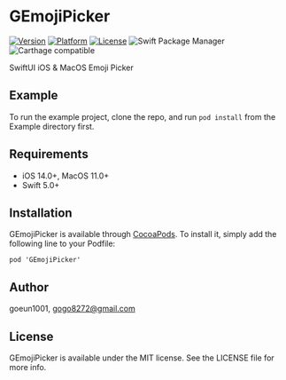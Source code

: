 # GEmojiPicker

[![Version](https://img.shields.io/cocoapods/v/GEmojiPicker.svg?style=flat)](https://cocoapods.org/pods/GEmojiPicker)
[![Platform](https://img.shields.io/cocoapods/p/GEmojiPicker.svg?style=flat)](https://cocoapods.org/pods/GEmojiPicker)
[![License](https://img.shields.io/cocoapods/l/GEmojiPicker.svg?style=flat)](https://cocoapods.org/pods/GEmojiPicker)
![Swift Package Manager](https://img.shields.io/badge/Swift_Package_Manager-compatible-4BC51D.svg?style=flat)
![Carthage compatible](https://img.shields.io/badge/Carthage-compatible-4BC51D.svg?style=flat)

SwiftUI iOS & MacOS Emoji Picker

## Example

To run the example project, clone the repo, and run `pod install` from the Example directory first.

## Requirements

- iOS 14.0+, MacOS 11.0+
- Swift 5.0+

## Installation

GEmojiPicker is available through [CocoaPods](https://cocoapods.org/). To install it, simply add the following line to your Podfile:

```
pod 'GEmojiPicker'
```

## Author

goeun1001, [gogo8272@gmail.com](mailto:gogo8272@gmail.com)

## License

GEmojiPicker is available under the MIT license. See the LICENSE file for more info.
